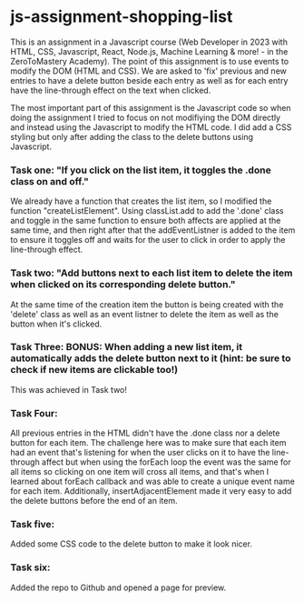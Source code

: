 # js-assignment-shopping-list

This is an assignment in a Javascript course (Web Developer in 2023 with HTML, CSS, Javascript, React, Node.js, Machine Learning & more! - in the ZeroToMastery Academy). The point of this assignment is to use events to modify the DOM (HTML and CSS). We are asked to 'fix' previous and new entries to have a delete button beside each entry as well as for each entry have the line-through effect on the text when clicked.

The most important part of this assignment is the Javascript code so when doing the assignment I tried to focus on not modifiying the DOM directly and instead using the Javascript to modify the HTML code. I did add a CSS styling but only after adding the class to the delete buttons using Javascript.

### Task one: "If you click on the list item, it toggles the .done  class on and off."

We already have a function that creates the list item, so I modified the function "createListElement". Using classList.add to add the '.done' class and toggle in the same function to ensure both affects are applied at the same time, and then right after that the addEventListner is added to the item to ensure it toggles off and waits for the user to click in order to apply the line-through effect.

### Task two: "Add buttons next to each list item to delete the item when clicked on its corresponding delete button."
At the same time of the creation item the button is being created with the 'delete' class as well as an event listner to delete the item as well as the button when it's clicked.

### Task Three: BONUS: When adding a new list item, it automatically adds the delete button next to it (hint: be sure to check if new items are clickable too!)
This was achieved in Task two!

### Task Four:
All previous entries in the HTML didn't have the .done class nor a delete button for each item. The challenge here was to make sure that each item had an event that's listening for when the user clicks on it to have the line-through affect but when using the forEach loop the event was the same for all items so clicking on one item will cross all items, and that's when I learned about forEach callback and was able to create a unique event name for each item. Additionally, insertAdjacentElement made it very easy to add the delete buttons before the end of an item.

### Task five:
Added some CSS code to the delete button to make it look nicer.

### Task six:
Added the repo to Github and opened a page for preview.

